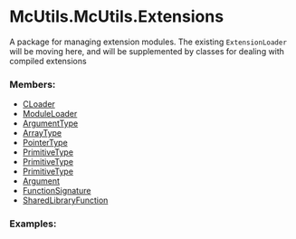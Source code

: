 # <a id="McUtils.McUtils.Extensions">McUtils.McUtils.Extensions</a>
    
A package for managing extension modules.
The existing `ExtensionLoader` will be moving here, and will be supplemented by classes for dealing with compiled extensions

### Members:

  - [CLoader](Extensions/CLoader/CLoader.md)
  - [ModuleLoader](Extensions/ModuleLoader/ModuleLoader.md)
  - [ArgumentType](Extensions/ArgumentSignature/ArgumentType.md)
  - [ArrayType](Extensions/ArgumentSignature/ArrayType.md)
  - [PointerType](Extensions/ArgumentSignature/PointerType.md)
  - [PrimitiveType](Extensions/ArgumentSignature/PrimitiveType.md)
  - [PrimitiveType](Extensions/ArgumentSignature/PrimitiveType.md)
  - [PrimitiveType](Extensions/ArgumentSignature/PrimitiveType.md)
  - [Argument](Extensions/ArgumentSignature/Argument.md)
  - [FunctionSignature](Extensions/ArgumentSignature/FunctionSignature.md)
  - [SharedLibraryFunction](Extensions/SharedLibraryManager/SharedLibraryFunction.md)

### Examples:

